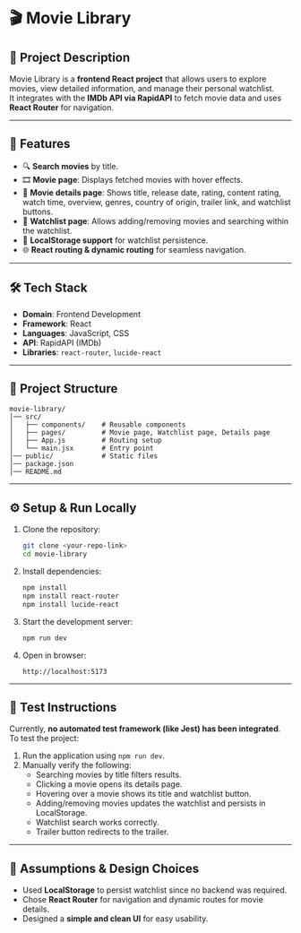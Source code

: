 # 🎬 Movie Library  

## 📌 Project Description  
Movie Library is a **frontend React project** that allows users to explore movies, view detailed information, and manage their personal watchlist.  
It integrates with the **IMDb API via RapidAPI** to fetch movie data and uses **React Router** for navigation.  

---

## 🚀 Features  
- 🔍 **Search movies** by title.  
- 🎞 **Movie page**: Displays fetched movies with hover effects.  
- 📄 **Movie details page**: Shows title, release date, rating, content rating, watch time, overview, genres, country of origin, trailer link, and watchlist buttons.  
- 📝 **Watchlist page**: Allows adding/removing movies and searching within the watchlist.  
- 💾 **LocalStorage support** for watchlist persistence.  
- 🌐 **React routing & dynamic routing** for seamless navigation.  

---

## 🛠 Tech Stack  
- **Domain**: Frontend Development  
- **Framework**: React  
- **Languages**: JavaScript, CSS  
- **API**: RapidAPI (IMDb)  
- **Libraries**: `react-router`, `lucide-react`  

---

## 📂 Project Structure  
```
movie-library/
│── src/
│   ├── components/    # Reusable components
│   ├── pages/         # Movie page, Watchlist page, Details page
│   ├── App.js         # Routing setup
│   └── main.jsx       # Entry point
│── public/            # Static files
│── package.json
│── README.md
```

---

## ⚙️ Setup & Run Locally  

1. Clone the repository:  
   ```bash
   git clone <your-repo-link>
   cd movie-library
   ```

2. Install dependencies:  
   ```bash
   npm install
   npm install react-router
   npm install lucide-react
   ```

3. Start the development server:  
   ```bash
   npm run dev
   ```

4. Open in browser:  
   ```
   http://localhost:5173
   ```

---

## 🧪 Test Instructions  

Currently, **no automated test framework (like Jest) has been integrated**.  
To test the project:  

1. Run the application using `npm run dev`.  
2. Manually verify the following:  
   - Searching movies by title filters results.  
   - Clicking a movie opens its details page.  
   - Hovering over a movie shows its title and watchlist button.  
   - Adding/removing movies updates the watchlist and persists in LocalStorage.  
   - Watchlist search works correctly.  
   - Trailer button redirects to the trailer.  

---

## 📌 Assumptions & Design Choices  
- Used **LocalStorage** to persist watchlist since no backend was required.  
- Chose **React Router** for navigation and dynamic routes for movie details.  
- Designed a **simple and clean UI** for easy usability.  

